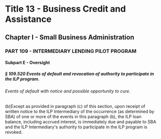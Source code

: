 
# Title 13 - Business Credit and Assistance
## Chapter I - Small Business Administration
### PART 109 - INTERMEDIARY LENDING PILOT PROGRAM
#### Subpart E - Oversight
##### § 109.520 Events of default and revocation of authority to participate in the ILP program.
###### Events of default with notice and possible opportunity to cure.

(b)Except as provided in paragraph (c) of this section, upon receipt of written notice to the ILP Intermediary of the occurrence (as determined by SBA) of one or more of the events in this paragraph (b), the ILP loan balance, including accrued interest, is immediately due and payable to SBA and the ILP Intermediary's authority to participate in the ILP program is revoked.
